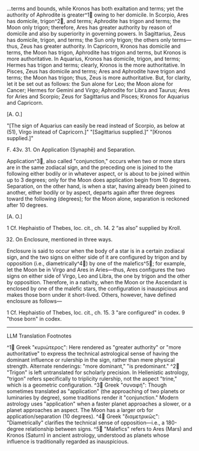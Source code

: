 ...terms and bounds, while Kronos has both exaltation and terms; yet the authority of Aphrodite is greater^1🤖 owing to her domicile. In Scorpio, Ares has domicile, trigon^2🤖, and terms; Aphrodite has trigon and terms; the Moon only trigon; therefore, Ares has greater authority by reason of domicile and also by superiority in governing powers. In Sagittarius, Zeus has domicile, trigon, and terms; the Sun only trigon; the others only terms—thus, Zeus has greater authority. In Capricorn, Kronos has domicile and terms, the Moon has trigon, Aphrodite has trigon and terms, but Kronos is more authoritative. In Aquarius, Kronos has domicile, trigon, and terms; Hermes has trigon and terms; clearly, Kronos is the more authoritative. In Pisces, Zeus has domicile and terms; Ares and Aphrodite have trigon and terms; the Moon has trigon; thus, Zeus is more authoritative. But, for clarity, let it be set out as follows: the Sun alone for Leo; the Moon alone for Cancer; Hermes for Gemini and Virgo; Aphrodite for Libra and Taurus; Ares for Aries and Scorpio; Zeus for Sagittarius and Pisces; Kronos for Aquarius and Capricorn.

[A. O.]

"[The sign of Aquarius can easily be read instead of Scorpio, as below at (51), Virgo instead of Capricorn.]"
"[Sagittarius supplied.]"
"[Kronos supplied.]"

F. 43v. 31. On Application (Synaphē) and Separation.

Application^3🤖, also called "conjunction," occurs when two or more stars are in the same zodiacal sign, and the preceding one is joined to the following either bodily or in whatever aspect, or is about to be joined within up to 3 degrees; only for the Moon does application begin from 10 degrees. Separation, on the other hand, is when a star, having already been joined to another, either bodily or by aspect, departs again after three degrees toward the following (degrees); for the Moon alone, separation is reckoned after 10 degrees.

[A. O.]

1 Cf. Hephaistio of Thebes, loc. cit., ch. 14. 2 “as also” supplied by Kroll.

32. On Enclosure, mentioned in three ways.

Enclosure is said to occur when the body of a star is in a certain zodiacal sign, and the two signs on either side of it are configured by trigon and by opposition (i.e., diametrically^4🤖) by one of the malefics^5🤖; for example, let the Moon be in Virgo and Ares in Aries—thus, Ares configures the two signs on either side of Virgo, Leo and Libra, the one by trigon and the other by opposition. Therefore, in a nativity, when the Moon or the Ascendant is enclosed by one of the malefic stars, the configuration is inauspicious and makes those born under it short-lived. Others, however, have defined enclosure as follows—

1 Cf. Hephaistio of Thebes, loc. cit., ch. 15. 3 "are configured" in codex. 9 "those born" in codex.

---

LLM Translation Footnotes

^1🤖 Greek "κυριώτερος": Here rendered as "greater authority" or "more authoritative" to express the technical astrological sense of having the dominant influence or rulership in the sign, rather than mere physical strength. Alternate renderings: "more dominant," "is predominant."
^2🤖 "Trigon" is left untranslated for scholarly precision. In Hellenistic astrology, "trigon" refers specifically to triplicity rulership, not the aspect "trine," which is a geometric configuration.
^3🤖 Greek "συναφή": Though sometimes translated as "application" (the approaching of two planets or luminaries by degree), some traditions render it "conjunction." Modern astrology uses "application" when a faster planet approaches a slower, or a planet approaches an aspect. The Moon has a larger orb for application/separation (10 degrees).
^4🤖 Greek "διαμετρικῶς": "Diametrically" clarifies the technical sense of opposition—i.e., a 180-degree relationship between signs.
^5🤖 "Malefics" refers to Ares (Mars) and Kronos (Saturn) in ancient astrology, understood as planets whose influence is traditionally regarded as inauspicious.